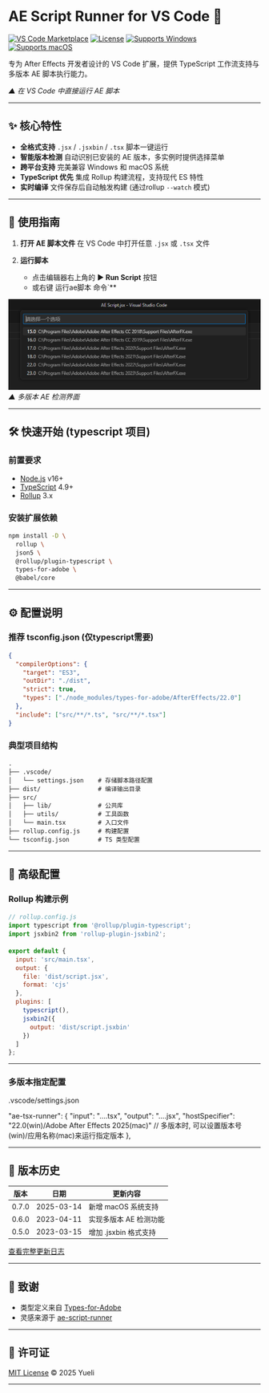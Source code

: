 # AE Script Runner for VS Code 🚀

[![VS Code Marketplace](https://img.shields.io/badge/VS%2520Code-Marketplace-blue)](https://marketplace.visualstudio.com/items?itemName=yourname.ae-script-runner)
[![License](https://img.shields.io/badge/License-MIT-green)](https://license/)
[![Supports Windows](https://img.shields.io/badge/Platform-Windows-0078D6)](https://www.adobe.com/products/aftereffects.html)
[![Supports macOS](https://img.shields.io/badge/Platform-macOS-999999)](https://www.adobe.com/products/aftereffects.html)

专为 After Effects 开发者设计的 VS Code 扩展，提供 TypeScript 工作流支持与多版本 AE 脚本执行能力。

*▲ 在 VS Code 中直接运行 AE 脚本*

---

## ✨ 核心特性

* **全格式支持**
  `.jsx` / `.jsxbin` / `.tsx` 脚本一键运行
* **智能版本检测**
  自动识别已安装的 AE 版本，多实例时提供选择菜单
* **跨平台支持**
  完美兼容 Windows 和 macOS 系统
* **TypeScript 优先**
  集成 Rollup 构建流程，支持现代 ES 特性
* **实时编译**
  文件保存后自动触发构建 (通过rollup  `--watch` 模式)

---

## 🚀 使用指南

1. **打开 AE 脚本文件**
   在 VS Code 中打开任意 `.jsx` 或 `.tsx` 文件
2. **运行脚本**

   * 点击编辑器右上角的 **▶ Run Script** 按钮
   * 或右键 运行ae脚本 命令`**

![Version Selector](./preview/aes.png)
*▲ 多版本 AE 检测界面*

---

## 🛠 快速开始 (typescript 项目)

### 前置要求

* [Node.js](https://nodejs.org/) v16+
* [TypeScript](https://www.typescriptlang.org/) 4.9+
* [Rollup](https://rollupjs.org/) 3.x

### 安装扩展依赖

```bash
npm install -D \
  rollup \
  json5 \
  @rollup/plugin-typescript \
  types-for-adobe \
  @babel/core
```

---

## ⚙ 配置说明

### 推荐 tsconfig.json (仅typescript需要)

```json
{
  "compilerOptions": {
    "target": "ES3",
    "outDir": "./dist",
    "strict": true,
    "types": ["./node_modules/types-for-adobe/AfterEffects/22.0"]
  },
  "include": ["src/**/*.ts", "src/**/*.tsx"]
}
```

### 典型项目结构

```txt
.
├── .vscode/
│   └── settings.json    # 存储脚本路径配置
├── dist/                # 编译输出目录
├── src/
│   ├── lib/             # 公共库
│   ├── utils/           # 工具函数
│   └── main.tsx         # 入口文件
├── rollup.config.js     # 构建配置
└── tsconfig.json        # TS 类型配置
```

---

## 🔧 高级配置

### Rollup 构建示例

```js
// rollup.config.js
import typescript from '@rollup/plugin-typescript';
import jsxbin2 from 'rollup-plugin-jsxbin2';

export default {
  input: 'src/main.tsx',
  output: {
    file: 'dist/script.jsx',
    format: 'cjs'
  },
  plugins: [
    typescript(),
    jsxbin2({ 
      output: 'dist/script.jsxbin' 
    })
  ]
};
```

---

### 多版本指定配置

.vscode/settings.json

  "ae-tsx-runner": {
    "input": "....tsx",
    "output": "....jsx",
    "hostSpecifier": "22.0(win)/Adobe After Effects 2025(mac)" // 多版本时, 可以设置版本号(win)/应用名称(mac)来运行指定版本
  },

---

## 📜 版本历史

| 版本  | 日期       | 更新内容               |
| ----- | ---------- | ---------------------- |
| 0.7.0 | 2025-03-14 | 新增 macOS 系统支持    |
| 0.6.0 | 2023-04-11 | 实现多版本 AE 检测功能 |
| 0.5.0 | 2023-03-15 | 增加 .jsxbin 格式支持  |

[查看完整更新日志](https://changelog.md/)

---

## 🙌 致谢

* 类型定义来自 [Types-for-Adobe](https://github.com/aenhancers/Types-for-Adobe)
* 灵感来源于 [ae-script-runner](https://marketplace.visualstudio.com/items?itemName=atarabi.ae-script-runner)

---

## 📄 许可证

[MIT License](https://license/) © 2025 Yueli

---
